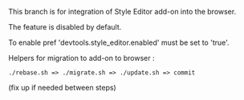 This branch is for integration of Style Editor add-on into the browser.


The feature is disabled by default.

To enable pref 'devtools.style_editor.enabled' must be set to 'true'.



Helpers for migration to add-on to browser :

`./rebase.sh => ./migrate.sh => ./update.sh => commit`

(fix up if needed between steps)

